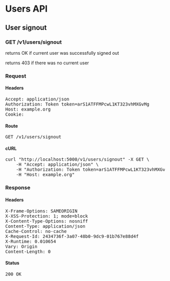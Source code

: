 # Users API

## User signout

### GET /v1/users/signout

returns OK if current user was successfully signed out

returns 403 if there was no current user
### Request

#### Headers

<pre>Accept: application/json
Authorization: Token token=arS1ATFFMPcwL1KT323vhMXGvMg
Host: example.org
Cookie: </pre>

#### Route

<pre>GET /v1/users/signout</pre>

#### cURL

<pre class="request">curl &quot;http://localhost:5000/v1/users/signout&quot; -X GET \
	-H &quot;Accept: application/json&quot; \
	-H &quot;Authorization: Token token=arS1ATFFMPcwL1KT323vhMXGvMg&quot; \
	-H &quot;Host: example.org&quot;</pre>

### Response

#### Headers

<pre>X-Frame-Options: SAMEORIGIN
X-XSS-Protection: 1; mode=block
X-Content-Type-Options: nosniff
Content-Type: application/json
Cache-Control: no-cache
X-Request-Id: 2434736f-3a07-48b0-9dc9-01b767e88d4f
X-Runtime: 0.010654
Vary: Origin
Content-Length: 0</pre>

#### Status

<pre>200 OK</pre>

